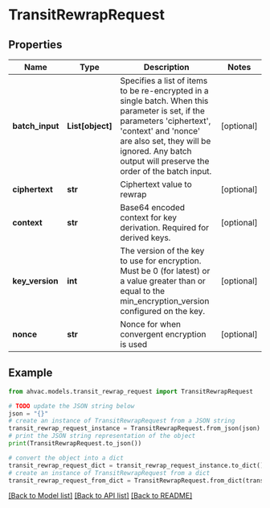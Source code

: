 # TransitRewrapRequest


## Properties

Name | Type | Description | Notes
------------ | ------------- | ------------- | -------------
**batch_input** | **List[object]** | Specifies a list of items to be re-encrypted in a single batch. When this parameter is set, if the parameters &#39;ciphertext&#39;, &#39;context&#39; and &#39;nonce&#39; are also set, they will be ignored. Any batch output will preserve the order of the batch input. | [optional] 
**ciphertext** | **str** | Ciphertext value to rewrap | [optional] 
**context** | **str** | Base64 encoded context for key derivation. Required for derived keys. | [optional] 
**key_version** | **int** | The version of the key to use for encryption. Must be 0 (for latest) or a value greater than or equal to the min_encryption_version configured on the key. | [optional] 
**nonce** | **str** | Nonce for when convergent encryption is used | [optional] 

## Example

```python
from ahvac.models.transit_rewrap_request import TransitRewrapRequest

# TODO update the JSON string below
json = "{}"
# create an instance of TransitRewrapRequest from a JSON string
transit_rewrap_request_instance = TransitRewrapRequest.from_json(json)
# print the JSON string representation of the object
print(TransitRewrapRequest.to_json())

# convert the object into a dict
transit_rewrap_request_dict = transit_rewrap_request_instance.to_dict()
# create an instance of TransitRewrapRequest from a dict
transit_rewrap_request_from_dict = TransitRewrapRequest.from_dict(transit_rewrap_request_dict)
```
[[Back to Model list]](../README.md#documentation-for-models) [[Back to API list]](../README.md#documentation-for-api-endpoints) [[Back to README]](../README.md)


